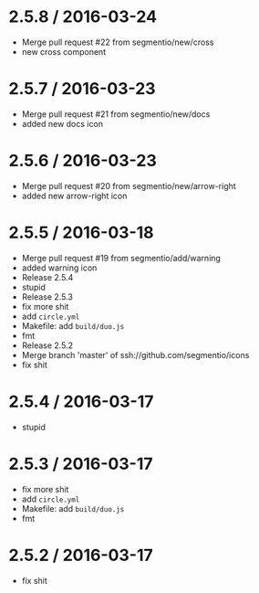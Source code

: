 
2.5.8 / 2016-03-24
==================

  * Merge pull request #22 from segmentio/new/cross
  * new cross component

2.5.7 / 2016-03-23
==================

  * Merge pull request #21 from segmentio/new/docs
  * added new docs icon

2.5.6 / 2016-03-23
==================

  * Merge pull request #20 from segmentio/new/arrow-right
  * added new arrow-right icon

2.5.5 / 2016-03-18
==================

  * Merge pull request #19 from segmentio/add/warning
  * added warning icon
  * Release 2.5.4
  * stupid
  * Release 2.5.3
  * fix more shit
  * add `circle.yml`
  * Makefile: add `build/duo.js`
  * fmt
  * Release 2.5.2
  * Merge branch 'master' of ssh://github.com/segmentio/icons
  * fix shit

2.5.4 / 2016-03-17
==================

  * stupid

2.5.3 / 2016-03-17
==================

  * fix more shit
  * add `circle.yml`
  * Makefile: add `build/duo.js`
  * fmt

2.5.2 / 2016-03-17
==================

  * fix shit
